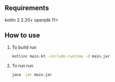 ## Requirements
kotlin 2.2.20+
openjdk 11+

## How to use
1. To build run
    ```bash
    kotlinc main.kt -include-runtime -d main.jar
    ```
2. To run run
    ```bash
    java -jar main.jar
    ```